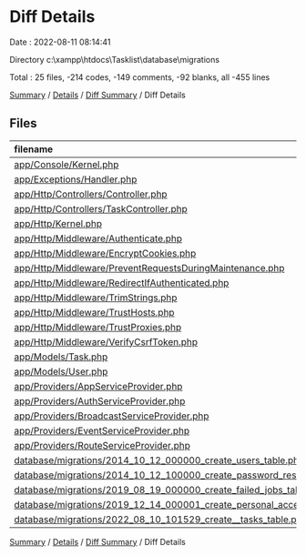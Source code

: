 # Diff Details

Date : 2022-08-11 08:14:41

Directory c:\\xampp\\htdocs\\Tasklist\\database\\migrations

Total : 25 files,  -214 codes, -149 comments, -92 blanks, all -455 lines

[Summary](results.md) / [Details](details.md) / [Diff Summary](diff.md) / Diff Details

## Files
| filename | language | code | comment | blank | total |
| :--- | :--- | ---: | ---: | ---: | ---: |
| [app/Console/Kernel.php](/app/Console/Kernel.php) | PHP | -15 | -12 | -6 | -33 |
| [app/Exceptions/Handler.php](/app/Exceptions/Handler.php) | PHP | -21 | -23 | -7 | -51 |
| [app/Http/Controllers/Controller.php](/app/Http/Controllers/Controller.php) | PHP | -10 | 0 | -4 | -14 |
| [app/Http/Controllers/TaskController.php](/app/Http/Controllers/TaskController.php) | PHP | -27 | -12 | -11 | -50 |
| [app/Http/Kernel.php](/app/Http/Kernel.php) | PHP | -40 | -21 | -7 | -68 |
| [app/Http/Middleware/Authenticate.php](/app/Http/Middleware/Authenticate.php) | PHP | -12 | -6 | -4 | -22 |
| [app/Http/Middleware/EncryptCookies.php](/app/Http/Middleware/EncryptCookies.php) | PHP | -8 | -6 | -4 | -18 |
| [app/Http/Middleware/PreventRequestsDuringMaintenance.php](/app/Http/Middleware/PreventRequestsDuringMaintenance.php) | PHP | -8 | -6 | -4 | -18 |
| [app/Http/Middleware/RedirectIfAuthenticated.php](/app/Http/Middleware/RedirectIfAuthenticated.php) | PHP | -19 | -8 | -6 | -33 |
| [app/Http/Middleware/TrimStrings.php](/app/Http/Middleware/TrimStrings.php) | PHP | -11 | -5 | -4 | -20 |
| [app/Http/Middleware/TrustHosts.php](/app/Http/Middleware/TrustHosts.php) | PHP | -12 | -5 | -4 | -21 |
| [app/Http/Middleware/TrustProxies.php](/app/Http/Middleware/TrustProxies.php) | PHP | -14 | -10 | -5 | -29 |
| [app/Http/Middleware/VerifyCsrfToken.php](/app/Http/Middleware/VerifyCsrfToken.php) | PHP | -8 | -6 | -4 | -18 |
| [app/Models/Task.php](/app/Models/Task.php) | PHP | -10 | 0 | -5 | -15 |
| [app/Models/User.php](/app/Models/User.php) | PHP | -22 | -16 | -7 | -45 |
| [app/Providers/AppServiceProvider.php](/app/Providers/AppServiceProvider.php) | PHP | -12 | -12 | -5 | -29 |
| [app/Providers/AuthServiceProvider.php](/app/Providers/AuthServiceProvider.php) | PHP | -12 | -13 | -6 | -31 |
| [app/Providers/BroadcastServiceProvider.php](/app/Providers/BroadcastServiceProvider.php) | PHP | -12 | -5 | -5 | -22 |
| [app/Providers/EventServiceProvider.php](/app/Providers/EventServiceProvider.php) | PHP | -21 | -16 | -6 | -43 |
| [app/Providers/RouteServiceProvider.php](/app/Providers/RouteServiceProvider.php) | PHP | -28 | -17 | -8 | -53 |
| [database/migrations/2014_10_12_000000_create_users_table.php](/database/migrations/2014_10_12_000000_create_users_table.php) | PHP | 23 | 10 | 4 | 37 |
| [database/migrations/2014_10_12_100000_create_password_resets_table.php](/database/migrations/2014_10_12_100000_create_password_resets_table.php) | PHP | 19 | 10 | 4 | 33 |
| [database/migrations/2019_08_19_000000_create_failed_jobs_table.php](/database/migrations/2019_08_19_000000_create_failed_jobs_table.php) | PHP | 23 | 10 | 4 | 37 |
| [database/migrations/2019_12_14_000001_create_personal_access_tokens_table.php](/database/migrations/2019_12_14_000001_create_personal_access_tokens_table.php) | PHP | 24 | 10 | 4 | 38 |
| [database/migrations/2022_08_10_101529_create__tasks_table.php](/database/migrations/2022_08_10_101529_create__tasks_table.php) | PHP | 19 | 10 | 4 | 33 |

[Summary](results.md) / [Details](details.md) / [Diff Summary](diff.md) / Diff Details